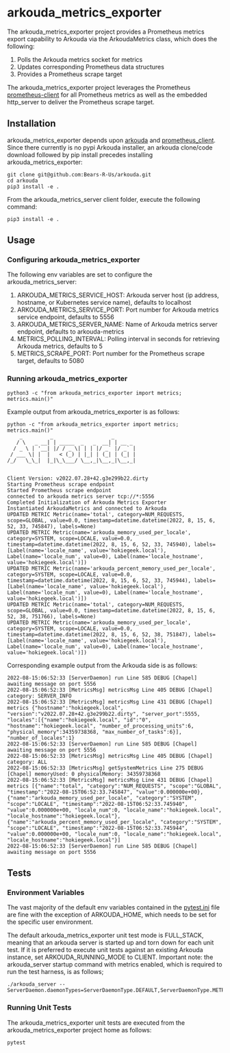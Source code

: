 # arkouda_metrics_exporter

The arkouda_metrics_exporter project provides a Prometheus metrics export capability to Arkouda via the ArkoudaMetrics class, which does the following:

1. Polls the Arkouda metrics socket for metrics
2. Updates corresponding Prometheus data structures
3. Provides a Prometheus scrape target

The arkouda_metrics_exporter project leverages the Prometheus [prometheus-client](https://github.com/prometheus/client_python) for all Prometheus metrics as well as the embedded http_server to deliver the Prometheus scrape target.


## Installation

arkouda_metrics_exporter depends upon [arkouda](https://github.com/Bears-R-Us/arkouda) and [prometheus_client](https://pypi.org/project/prometheus-client/). Since there currently is no pypi Arkouda installer, an arkouda clone/code download followed by pip install precedes installing arkouda_metrics_exporter:

```
git clone git@github.com:Bears-R-Us/arkouda.git
cd arkouda
pip3 install -e .
```

From the arkouda_metrics_server client folder, execute the following command:

```
pip3 install -e .
```

## Usage

### Configuring arkouda_metrics_exporter

The following env variables are set to configure the arkouda_metrics_server:

1. ARKOUDA_METRICS_SERVICE_HOST: Arkouda server host (ip address, hostname, or Kubernetes service name), defaults to localhost
2. ARKOUDA_METRICS_SERVICE_PORT: Port number for Arkouda metrics service endpoint, defaults to 5556
3. ARKOUDA_METRICS_SERVER_NAME: Name of Arkouda metrics server endpoint, defaults to arkouda-metrics
4. METRICS_POLLING_INTERVAL: Polling interval in seconds for retrieving Arkouda metrics, defaults to 5
5. METRICS_SCRAPE_PORT: Port number for the Prometheus scrape target, defaults to 5080

### Running arkouda_metrics_exporter

```
python3 -c "from arkouda_metrics_exporter import metrics; metrics.main()"
```

Example output from arkouda_metrics_exporter is as follows:

```
python -c "from arkouda_metrics_exporter import metrics; metrics.main()"
    _         _                   _       
   / \   _ __| | _____  _   _  __| | __ _ 
  / _ \ | '__| |/ / _ \| | | |/ _` |/ _` |
 / ___ \| |  |   < (_) | |_| | (_| | (_| |
/_/   \_\_|  |_|\_\___/ \__,_|\__,_|\__,_|
                                          

Client Version: v2022.07.28+42.g3e299b22.dirty
Starting Prometheus scrape endpoint
Started Prometheus scrape endpoint
connected to arkouda metrics server tcp://*:5556
Completed Initialization of Arkouda Metrics Exporter
Instantiated ArkoudaMetrics and connected to Arkouda
UPDATED METRIC Metric(name='total', category=NUM_REQUESTS, scope=GLOBAL, value=0.0, timestamp=datetime.datetime(2022, 8, 15, 6, 52, 33, 745847), labels=None)
UPDATED METRIC Metric(name='arkouda_memory_used_per_locale', category=SYSTEM, scope=LOCALE, value=0.0, timestamp=datetime.datetime(2022, 8, 15, 6, 52, 33, 745940), labels=[Label(name='locale_name', value='hokiegeek.local'), Label(name='locale_num', value=0), Label(name='locale_hostname', value='hokiegeek.local')])
UPDATED METRIC Metric(name='arkouda_percent_memory_used_per_locale', category=SYSTEM, scope=LOCALE, value=0.0, timestamp=datetime.datetime(2022, 8, 15, 6, 52, 33, 745944), labels=[Label(name='locale_name', value='hokiegeek.local'), Label(name='locale_num', value=0), Label(name='locale_hostname', value='hokiegeek.local')])
UPDATED METRIC Metric(name='total', category=NUM_REQUESTS, scope=GLOBAL, value=0.0, timestamp=datetime.datetime(2022, 8, 15, 6, 52, 38, 751766), labels=None)
UPDATED METRIC Metric(name='arkouda_memory_used_per_locale', category=SYSTEM, scope=LOCALE, value=0.0, timestamp=datetime.datetime(2022, 8, 15, 6, 52, 38, 751847), labels=[Label(name='locale_name', value='hokiegeek.local'), Label(name='locale_num', value=0), Label(name='locale_hostname', value='hokiegeek.local')])
```

Corresponding example output from the Arkouda side is as follows:

```
2022-08-15:06:52:33 [ServerDaemon] run Line 585 DEBUG [Chapel] awaiting message on port 5556
2022-08-15:06:52:33 [MetricsMsg] metricsMsg Line 405 DEBUG [Chapel] category: SERVER_INFO
2022-08-15:06:52:33 [MetricsMsg] metricsMsg Line 431 DEBUG [Chapel] metrics {"hostname":"hokiegeek.local", "version":"v2022.07.28+42.g3e299b22.dirty", "server_port":5555, "locales":[{"name":"hokiegeek.local", "id":"0", "hostname":"hokiegeek.local", "number_of_processing_units":6, "physical_memory":34359738368, "max_number_of_tasks":6}], "number_of_locales":1}
2022-08-15:06:52:33 [ServerDaemon] run Line 585 DEBUG [Chapel] awaiting message on port 5556
2022-08-15:06:52:33 [MetricsMsg] metricsMsg Line 405 DEBUG [Chapel] category: ALL
2022-08-15:06:52:33 [MetricsMsg] getSystemMetrics Line 275 DEBUG [Chapel] memoryUsed: 0 physicalMemory: 34359738368
2022-08-15:06:52:33 [MetricsMsg] metricsMsg Line 431 DEBUG [Chapel] metrics [{"name":"total", "category":"NUM_REQUESTS", "scope":"GLOBAL", "timestamp":"2022-08-15T06:52:33.745847", "value":0.000000e+00}, {"name":"arkouda_memory_used_per_locale", "category":"SYSTEM", "scope":"LOCALE", "timestamp":"2022-08-15T06:52:33.745940", "value":0.000000e+00, "locale_num":0, "locale_name":"hokiegeek.local", "locale_hostname":"hokiegeek.local"}, {"name":"arkouda_percent_memory_used_per_locale", "category":"SYSTEM", "scope":"LOCALE", "timestamp":"2022-08-15T06:52:33.745944", "value":0.000000e+00, "locale_num":0, "locale_name":"hokiegeek.local", "locale_hostname":"hokiegeek.local"}]
2022-08-15:06:52:33 [ServerDaemon] run Line 585 DEBUG [Chapel] awaiting message on port 5556
```

## Tests

### Environment Variables

The vast majority of the default env variables contained in the [pytest.ini](./pytest.ini) file are fine with the exception of ARKOUDA_HOME, which needs to be set for the specific user environment.

The default arkouda_metrics_exporter unit test mode is FULL_STACK, meaning that an arkouda server is started up and torn down for each unit test. If it is preferred to execute unit tests against an existing Arkouda instance, set ARKOUDA_RUNNING_MODE to CLIENT. Important note: the arkouda_server startup command with metrics enabled, which is required to run the test harness, is as follows;

```
./arkouda_server --ServerDaemon.daemonTypes=ServerDaemonType.DEFAULT,ServerDaemonType.METRICS
```

### Running Unit Tests

The arkouda_metrics_exporter unit tests are executed from the arkouda_metrics_exporter project home as follows:

```
pytest
```